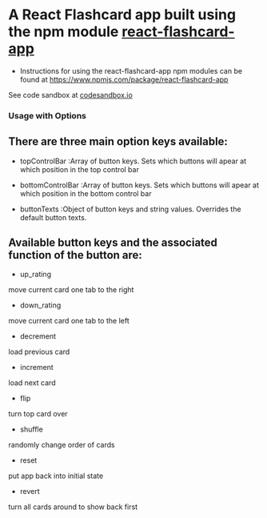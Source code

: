 A React Flashcard app built using the npm module [react-flashcard-app](https://www.npmjs.com/package/react-flashcard-app)
=================================
* Instructions for using the react-flashcard-app npm modules can be found at
https://www.npmjs.com/package/react-flashcard-app

See code sandbox at [codesandbox.io](https://codesandbox.io/s/91r5p4wnlr)

### Usage with Options
## There are three main option keys available:

* topControlBar
:Array of button keys. Sets which buttons will apear at which position in the top control bar

* bottomControlBar
:Array of button keys. Sets which buttons will apear at which position in the bottom control bar

* buttonTexts
:Object of button keys and string values. Overrides the default button texts.

## Available button keys and the associated function of the button are:

* up_rating

move current card one tab to the right

* down_rating

move current card one tab to the left

* decrement

load previous card

* increment

load next card

* flip

turn top card over

* shuffle

randomly change order of cards

* reset

put app back into initial state

* revert

turn all cards around to show back first
